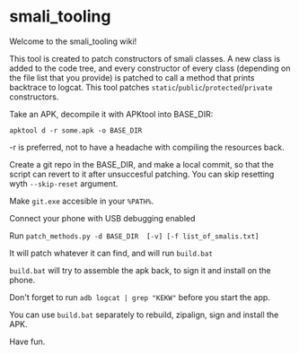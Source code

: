# smali_tooling


Welcome to the smali_tooling wiki!

This tool is created to patch constructors of smali classes. A new class is added to the code tree, and every constructor of every class (depending on the file list that you provide) is patched to call a method that prints backtrace to logcat. This tool patches `static`/`public`/`protected`/`private` constructors. 

Take an APK, decompile it with APKtool into BASE_DIR:

```
apktool d -r some.apk -o BASE_DIR
```

-r is preferred, not to have a headache with compiling the resources back.

Create a git repo in the BASE_DIR, and make a local commit, so that the script can revert to it after unsuccesful patching. You can skip resetting wyth `--skip-reset` argument.

Make `git.exe` accesible in your `%PATH%`.

Connect your phone with USB debugging enabled

Run `patch_methods.py -d BASE_DIR  [-v] [-f list_of_smalis.txt]`

It will patch whatever it can find, and will run `build.bat`

`build.bat` will try to assemble the apk back, to sign it and install on the phone.

Don't forget to run `adb logcat | grep "KEKW"` before you start the app.

You can use `build.bat` separately to rebuild, zipalign, sign and install the APK.

Have fun.

